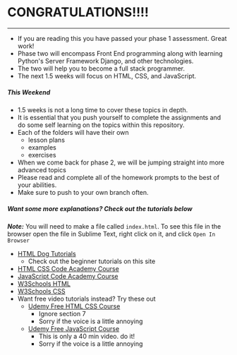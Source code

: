 # CONGRATULATIONS!!!!

---

* If you are reading this you have passed your phase 1 assessment. Great work! 
* Phase two will encompass Front End programming along with learning Python's Server Framework Django, and other technologies. 
* The two will help you to become a full stack programmer.
* The next 1.5 weeks will focus on HTML, CSS, and JavaScript.

##### This Weekend

* 1.5 weeks is not a long time to cover these topics in depth. 
* It is essential that you push yourself to complete the assignments and do some self learning on the topics within this repository.
* Each of the folders will have their own
	* lesson plans
	* examples
	* exercises
* When we come back for phase 2, we will be jumping straight into more advanced topics
* Please read and complete all of the homework prompts to the best of your abilities. 
* Make sure to push to your own branch often. 

##### Want some more explanations? Check out the tutorials below

***Note:*** You will need to make a file called `index.html`. To see this file in the browser open  the file in Sublime Text, right click on it, and click `Open In Browser`


* [HTML Dog Tutorials](http://htmldog.com/guides/)
	* Check out the beginner tutorials on this site
* [HTML CSS Code Academy Course](https://www.codecademy.com/learn/web)
* [JavaScript Code Academy Course](https://www.codecademy.com/learn/javascript)
* [W3Schools HTML](http://www.w3schools.com/html/html_intro.asp)
* [W3Schools CSS](http://www.w3schools.com/css/)
* Want free video tutorials instead? Try these out
	* [Udemy Free HTML CSS Course](https://www.udemy.com/html-and-css-for-beginners-crash-course-learn-fast-easy/)
		* Ignore section 7
		* Sorry if the voice is a little annoying
	* [Udemy Free JavaScript Course](https://www.udemy.com/refactoru-intro-js/)
		* This is only a 40 min video. do it!
		* Sorry if the voice is a little annoying
	
